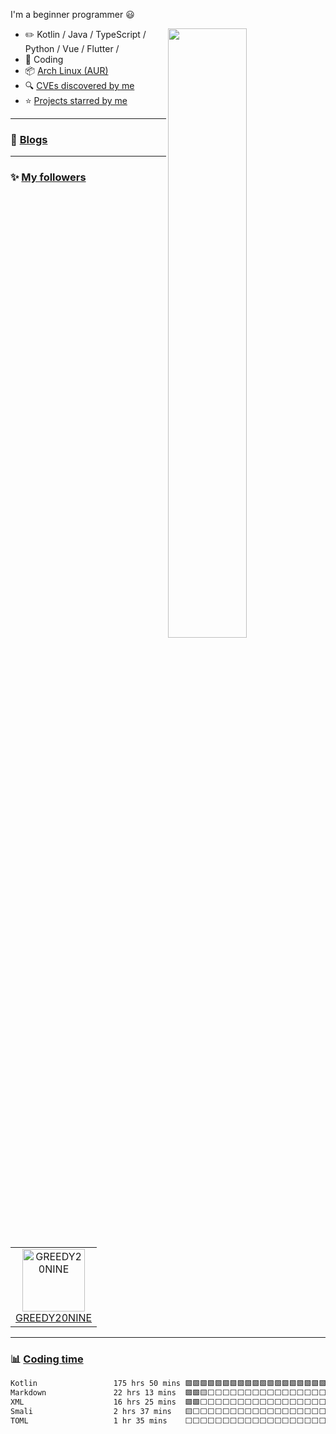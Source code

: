 <!--

Thank you if you like this profile README!

BUT, please DO NOT copy this and create your profile based on it.

You can use it as a reference, and copy a part of it, but DO NOT copy
all of this and create your profile based on it.

It is very common that you forget to change some information and leave
mine in your profile. This has happened too many times.

And, this profile README is auto-updated by GitHub Actions, you can read
[the official documentation](https://docs.github.com/actions) to learn
how to use it.

Only when you know what you are copying should you paste it. So, again,
please DO NOT copy this and create your profile based on it.

What's more, you can find other awesome profile READMEs at
https://github.com/abhisheknaiidu/awesome-github-profile-readme. There
could be a profile README that fits you better than this one.

Wish you a good-looking profile README!

                                   —— ouuan (https://github.com/ouuan)


By the way, I copy this and create my profile based on it
                                   —— cx (https://github.com/cxsunflower)

-->

I'm a beginner programmer  :smiley:

<picture>
    <source media="(prefers-color-scheme: dark)" srcset="https://github-readme-stats.vercel.app/api?username=cxsunflower&theme=dark&show_icons=true">
    <img align="right" width="50%" src="https://github-readme-stats.vercel.app/api?username=cxsunflower&show_icons=true">
</picture>

-   :pencil2: Kotlin / Java / TypeScript / Python / Vue / Flutter / 
-   :seedling: Coding
-   :package: [Arch Linux (AUR)](https://aur.archlinux.org/packages?K=sunflowercx&SeB=m) 
-   :mag: [CVEs discovered by me](CVE.md)
-   :star: [Projects starred by me](AWESOME-STARS.md)

---

### :pencil: [Blogs](README.md)

---

### :sparkles: [My followers](src/getTopFollowers.py)

<!--START_SECTION:top-followers-->
<table>
  <tr>
    <td align="center">
      <a href="https://github.com/GREEDY20NINE">
        <img src="https://avatars2.githubusercontent.com/u/155268546" width="100px;" alt="GREEDY20NINE"/>
      </a>
      <br />
      <a href="https://github.com/GREEDY20NINE">GREEDY20NINE</a>
    </td>
  </tr>
</table>
<!--END_SECTION:top-followers-->

---

### :bar_chart: [Coding time](https://github.com/muety/wakapi)

<!--START_SECTION:waka-->

```txt
Kotlin                 175 hrs 50 mins 🟩🟩🟩🟩🟩🟩🟩🟩🟩🟩🟩🟩🟩🟩🟩🟩🟩🟩🟩🟨⬜⬜⬜⬜⬜   78.21 %
Markdown               22 hrs 13 mins  🟩🟩🟨⬜⬜⬜⬜⬜⬜⬜⬜⬜⬜⬜⬜⬜⬜⬜⬜⬜⬜⬜⬜⬜⬜   09.88 %
XML                    16 hrs 25 mins  🟩🟩⬜⬜⬜⬜⬜⬜⬜⬜⬜⬜⬜⬜⬜⬜⬜⬜⬜⬜⬜⬜⬜⬜⬜   07.30 %
Smali                  2 hrs 37 mins   🟨⬜⬜⬜⬜⬜⬜⬜⬜⬜⬜⬜⬜⬜⬜⬜⬜⬜⬜⬜⬜⬜⬜⬜⬜   01.17 %
TOML                   1 hr 35 mins    ⬜⬜⬜⬜⬜⬜⬜⬜⬜⬜⬜⬜⬜⬜⬜⬜⬜⬜⬜⬜⬜⬜⬜⬜⬜   00.71 %
```

<!--END_SECTION:waka-->

